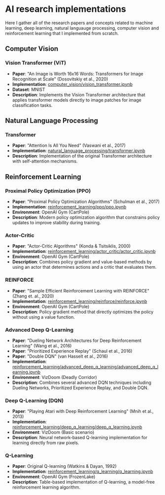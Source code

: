 # AI research implementations

Here I gather all of the research papers and concepts related to machine learning, deep learning, natural languauge processing, computer vision and reinforcement learning that I implemented from scratch.

## Computer Vision

### Vision Transformer (ViT)
- **Paper**: "An Image is Worth 16x16 Words: Transformers for Image Recognition at Scale" (Dosovitskiy et al., 2020)
- **Implementation**: [computer_vision/vision_transformer.ipynb](computer_vision/vision_transformer.ipynb)
- **Dataset**: MNIST
- **Description**: Implements the Vision Transformer architecture that applies transformer models directly to image patches for image classification tasks.

## Natural Language Processing

### Transformer
- **Paper**: "Attention Is All You Need" (Vaswani et al., 2017)
- **Implementation**: [natural_language_processing/transformer.ipynb](natural_language_processing/transformer.ipynb)
- **Description**: Implementation of the original Transformer architecture with self-attention mechanisms.

## Reinforcement Learning

### Proximal Policy Optimization (PPO)
- **Paper**: "Proximal Policy Optimization Algorithms" (Schulman et al., 2017)
- **Implementation**: [reinforcement_learning/ppo/ppo.ipynb](reinforcement_learning/ppo/ppo.ipynb)
- **Environment**: OpenAI Gym (CartPole)
- **Description**: Modern policy optimization algorithm that constrains policy updates to improve stability during training.

### Actor-Critic
- **Paper**: "Actor-Critic Algorithms" (Konda & Tsitsiklis, 2000)
- **Implementation**: [reinforcement_learning/actor_critic/actor_critic.ipynb](reinforcement_learning/actor_critic/actor_critic.ipynb)
- **Environment**: OpenAI Gym (CartPole)
- **Description**: Combines policy gradient and value-based methods by using an actor that determines actions and a critic that evaluates them.

### REINFORCE
- **Paper**: "Sample Efficient Reinforcement Learning with REINFORCE" (Zhang et. al., 2020)
- **Implementation**: [reinforcement_learning/reinforce/reinforce.ipynb](reinforcement_learning/reinforce/reinforce.ipynb)
- **Environment**: OpenAI Gym (CartPole)
- **Description**: Policy gradient method that directly optimizes the policy without using a value function.

### Advanced Deep Q-Learning
- **Paper**: "Dueling Network Architectures for Deep Reinforcement Learning" (Wang et al., 2016) 
- **Paper**: "Prioritized Experience Replay" (Schaul et al., 2016)
- **Paper**: "Double DQN" (van Hasselt et al., 2016)
- **Implementation**: [reinforcement_learning/advanced_deep_q_learning/advanced_deep_q_learning.ipynb](reinforcement_learning/advanced_deep_q_learning/advanced_deep_q_learning.ipynb)
- **Environment**: VizDoom (Deadly Corridor)
- **Description**: Combines several advanced DQN techniques including Dueling Networks, Prioritized Experience Replay, and Double DQN.

### Deep Q-Learning (DQN)
- **Paper**: "Playing Atari with Deep Reinforcement Learning" (Mnih et al., 2013)
- **Implementation**: [reinforcement_learning/deep_q_learning/deep_q_learning.ipynb](reinforcement_learning/deep_q_learning/deep_q_learning.ipynb)
- **Environment**: VizDoom (Basic scenario)
- **Description**: Neural network-based Q-learning implementation for learning directly from raw pixels.

### Q-Learning
- **Paper**: Original Q-learning (Watkins & Dayan, 1992)
- **Implementation**: [reinforcement_learning/q_learning/q_learning.ipynb](reinforcement_learning/q_learning/q_learning.ipynb)
- **Environment**: OpenAI Gym (FrozenLake)
- **Description**: Table-based implementation of Q-learning, a model-free reinforcement learning algorithm.
